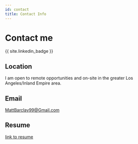 ```yaml
---
id: contact
title: Contact Info
---
```


# Contact me

{{ site.linkedin_badge }}

## Location

I am open to remote opportunities and on-site in the greater Los Angeles/Inland Empire area.

## Email
[MattBarclay99@Gmail.com](mailto:mattbarclay99@gmail.com)

## Resume
[link to resume](assets/docs/Resume.pdf)
